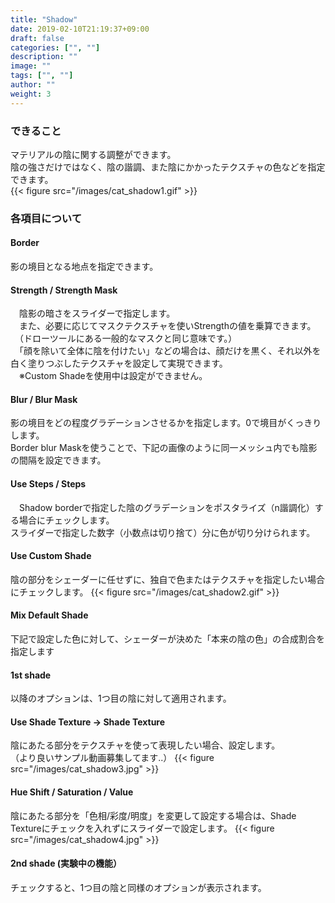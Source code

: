 ```yaml
---
title: "Shadow"
date: 2019-02-10T21:19:37+09:00
draft: false
categories: ["", ""]
description: ""
image: ""
tags: ["", ""]
author: ""
weight: 3
---
```


### できること
マテリアルの陰に関する調整ができます。  
陰の強さだけではなく、陰の諧調、また陰にかかったテクスチャの色などを指定できます。  
{{< figure src="/images/cat_shadow1.gif" >}}
### 各項目について
#### Border
影の境目となる地点を指定できます。
#### Strength / Strength Mask
　陰影の暗さをスライダーで指定します。  
　また、必要に応じてマスクテクスチャを使いStrengthの値を乗算できます。  
　（ドローツールにある一般的なマスクと同じ意味です。）  
　「顔を除いて全体に陰を付けたい」などの場合は、顔だけを黒く、それ以外を白く塗りつぶしたテクスチャを設定して実現できます。  
　※Custom Shadeを使用中は設定ができません。  
#### Blur / Blur Mask
影の境目をどの程度グラデーションさせるかを指定します。0で境目がくっきりします。  
Border blur Maskを使うことで、下記の画像のように同一メッシュ内でも陰影の間隔を設定できます。
#### Use Steps / Steps
　Shadow borderで指定した陰のグラデーションをポスタライズ（n諧調化）する場合にチェックします。  
スライダーで指定した数字（小数点は切り捨て）分に色が切り分けられます。
#### Use Custom Shade
陰の部分をシェーダーに任せずに、独自で色またはテクスチャを指定したい場合にチェックします。
{{< figure src="/images/cat_shadow2.gif" >}}
#### Mix Default Shade
下記で設定した色に対して、シェーダーが決めた「本来の陰の色」の合成割合を指定します
#### 1st shade
以降のオプションは、1つ目の陰に対して適用されます。
#### Use Shade Texture → Shade Texture
陰にあたる部分をテクスチャを使って表現したい場合、設定します。  
（より良いサンプル動画募集してます..）
{{< figure src="/images/cat_shadow3.jpg" >}}
#### Hue Shift / Saturation / Value
陰にあたる部分を「色相/彩度/明度」を変更して設定する場合は、Shade Textureにチェックを入れずにスライダーで設定します。
{{< figure src="/images/cat_shadow4.jpg" >}}
#### 2nd shade (実験中の機能）
チェックすると、1つ目の陰と同様のオプションが表示されます。

